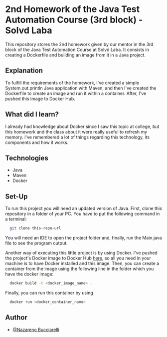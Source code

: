 # 2nd Homework of the Java Test Automation Course (3rd block) - Solvd Laba
This repository stores the 2nd homework given by our mentor in the 3rd block of 
the Java Test Automation Course at Solvd Laba. It consists in creating a Dockerfile
and building an image from it in a Java project.

## Explanation

To fulfill the requirements of the homework, I've created a simple 
System.out.println Java application with Maven, and then I've created
the Dockerfile to create an image and run it within a container. After,
I've pushed this image to Docker Hub.

## What did I learn?

I already had knowledge about Docker since I saw this topic at college,
but this homework and the class about it were really useful
to refresh my memory. I've remembered a lot of things regarding this 
technology, its components and how it works.

## Technologies

- Java
- Maven
- Docker

## Set-Up

To run this project you will need an updated version of Java.
First, clone this repository in a folder of your PC.
You have to put the following command in a terminal:

```bash
  git clone this-repo-url
```
You will need an IDE to open the project folder and, finally, run the 
Main.java file to see the program output.

Another way of executing this little project is by using Docker. I've pushed 
the project's Docker image to Docker Hub [here](https://hub.docker.com/repository/docker/nazabucciarelli/docker-homework-laba/general), so all you need
in your machine is to have Docker installed and this image. Then, you can create a container from the image using the following line in the folder which you have
the docker image:
```bash
  docker build -t <docker_image_name> .
```
Finally, you can run this container by using
```bash
  docker run <docker_container_name>
```

## Author

- [@Nazareno Bucciarelli](https://github.com/nazabucciarelli)
